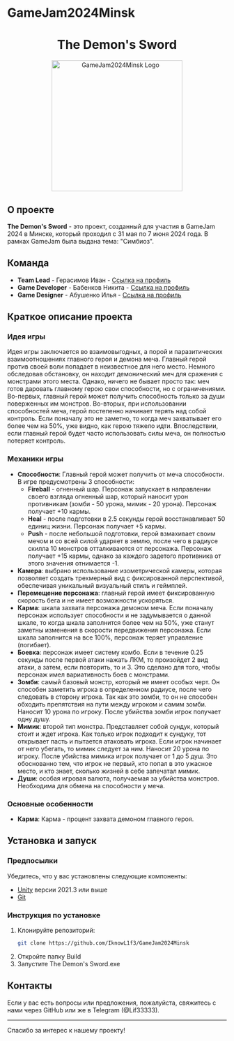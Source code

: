 # GameJam2024Minsk
<div align="center">
    <h1 target='_blank'>The Demon's Sword</h1>
    <a href='https://postimg.cc/LYQ8bjc5' target='_blank'>
        <img src='https://i.postimg.cc/WzTqtnSG/OIG2-2.jpg' alt='GameJam2024Minsk Logo' width='300'/>
    </a>
</div>

## О проекте

**The Demon's Sword** - это проект, созданный для участия в GameJam 2024 в Минске, который проходил с 31 мая по 7 июня 2024 года. В рамках GameJam была выдана тема: "Симбиоз".

## Команда

* **Team Lead** - Герасимов Иван - [Ссылка на профиль](https://github.com/IknowL1f3)
* **Game Developer** - Бабенков Никита - [Ссылка на профиль](https://github.com/LagApeDs)
* **Game Designer** - Абушенко Илья - [Ссылка на профиль](https://github.com/D1Faunt)

## Краткое описание проекта

### Идея игры

Идея игры заключается во взаимовыгодных, а порой и паразитических взаимоотношениях главного героя и демона меча. Главный герой против своей воли попадает в неизвестное для него место. Немного обследовав обстановку, он находит демонический меч для сражения с монстрами этого места. Однако, ничего не бывает просто так: меч готов даровать главному герою свои способности, но с ограничениями. Во-первых, главный герой может получить способность только за души поверженных им монстров. Во-вторых, при использовании способностей меча, герой постепенно начинает терять над собой контроль. Если поначалу это не заметно, то когда меч захватывает его более чем на 50%, уже видно, как герою тяжело идти. Впоследствии, если главный герой будет часто использовать силы меча, он полностью потеряет контроль.

### Механики игры

- **Способности**: Главный герой может получить от меча способности. В игре предусмотрены 3 способности:
  - **Fireball** - огненный шар. Персонаж запускает в направлении своего взгляда огненный шар, который наносит урон противникам (зомби - 50 урона, мимик - 20 урона). Персонаж получает +10 кармы.
  - **Heal** - после подготовки в 2.5 секунды герой восстанавливает 50 единиц жизни. Персонаж получает +5 кармы.
  - **Push** - после небольшой подготовки, герой взмахивает своим мечом и со всей силой ударяет в землю, после чего в радиусе скилла 10 монстров отталкиваются от персонажа. Персонаж получает +15 кармы, однако за каждого задетого противника от этого значения отнимается -1.
- **Камера**: выбрано использование изометрической камеры, которая позволяет создать трехмерный вид с фиксированной перспективой, обеспечивая уникальный визуальный стиль и геймплей.
- **Перемещение персонажа**: главный герой имеет фиксированную скорость бега и не имеет возможности ускоряться.
- **Карма**: шкала захвата персонажа демоном меча. Если поначалу персонаж использует способности и не задумывается о данной шкале, то когда шкала заполнится более чем на 50%, уже станут заметны изменения в скорости передвижения персонажа. Если шкала заполнится на все 100%, персонаж теряет управление (погибает).
- **Боевка**: персонаж имеет систему комбо. Если в течение 0.25 секунды после первой атаки нажать ЛКМ, то произойдет 2 вид атаки, а затем, если повторить, то и 3. Это сделано для того, чтобы персонаж имел вариативность боев с монстрами.
- **Зомби**: самый базовый монстр, который не имеет особых черт. Он способен заметить игрока в определенном радиусе, после чего следовать в сторону игрока. Так как это зомби, то он не способен обходить препятствия на пути между игроком и самим зомби. Наносит 10 урона по игроку. После убийства зомби игрок получает одну душу.
- **Мимик**: второй тип монстра. Представляет собой сундук, который стоит и ждет игрока. Как только игрок подходит к сундуку, тот открывает пасть и пытается атаковать игрока. Если игрок начинает от него убегать, то мимик следует за ним. Наносит 20 урона по игроку. После убийства мимика игрок получает от 1 до 5 душ. Это обоснованно тем, что игрок не первый, кто попал в это ужасное место, и кто знает, сколько жизней в себе запечатал мимик.
- **Души**: особая игровая валюта, получаемая за убийства монстров. Необходима для обмена на способности у меча.

### Основные особенности

- **Карма**: Карма - процент захвата демоном главного героя. 

## Установка и запуск

### Предпосылки

Убедитесь, что у вас установлены следующие компоненты:

- [Unity](https://unity.com/) версии 2021.3 или выше
- [Git](https://git-scm.com/)

### Инструкция по установке

1. Клонируйте репозиторий:
    ```bash
    git clone https://github.com/IknowL1f3/GameJam2024Minsk
    ```
2. Откройте папку Build
3. Запустите The Demon's Sword.exe

## Контакты

Если у вас есть вопросы или предложения, пожалуйста, свяжитесь с нами через GitHub или же в Telegram (@Lif33333).

---

Спасибо за интерес к нашему проекту!
